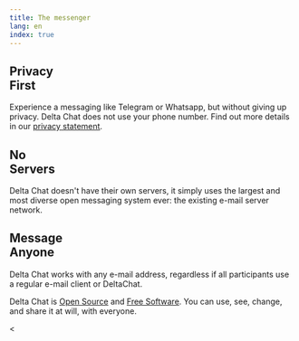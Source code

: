 ```yaml
---
title: The messenger
lang: en
index: true
---
```


<div class="landing-info-top col-desk-12 col-mob-4">
<div class="landing-info col-desk-4 col-mob-4">
  <h2>Privacy <br/>First</h2>
  <p>
    Experience a messaging like Telegram or Whatsapp, but without giving up privacy. 
    Delta Chat does not use your phone number. 
    Find out more details in our <a href="gdpr">privacy statement</a>.
  </p>
</div>

<div class="landing-info col-desk-4 col-mob-4">
  <h2>No <br/>Servers</h2>
  <p>
    Delta Chat doesn't have their own servers, it simply uses the largest and most diverse open messaging system ever: 
    the existing e-mail server network.
  </p>
</div>

<div class="landing-info col-desk-4 col-mob-4">
  <h2>
    Message <br/> Anyone
  </h2>
  <p>
    Delta Chat works with any e-mail address, regardless if all participants use a regular e-mail client or
    DeltaChat.
  </p>
</div>
</div>
<div class="col-desk-8 col-desk-shift-2  col-mob-shift-0 col-mob-4">
<p>
  Delta Chat is <a href="https://en.wikipedia.org/wiki/Open-source_software">Open Source</a> and <a href="https://en.wikipedia.org/wiki/Free_software">Free Software</a>. You can use, see, change, and share it at will, with everyone.
</p>
<</div>
